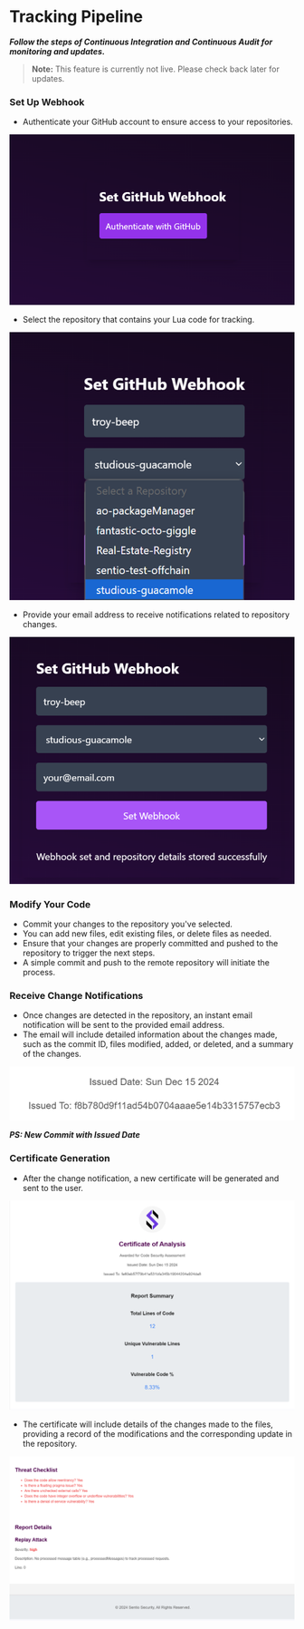 # Tracking Pipeline

***Follow the steps of Continuous Integration and Continuous Audit for monitoring and updates.***

> **Note:** This feature is currently not live. Please check back later for updates.

### **Set Up Webhook**

- Authenticate your GitHub account to ensure access to your repositories.
  
![Webhook Setup](./img/githublogin.png)

- Select the repository that contains your Lua code for tracking.

![Repo Setup](./img/repositories.png)


- Provide your email address to receive notifications related to repository changes.

![Your email](./img//email.png)

### **Modify Your Code**
- Commit your changes to the repository you've selected.
- You can add new files, edit existing files, or delete files as needed.
- Ensure that your changes are properly committed and pushed to the repository to trigger the next steps.
- A simple commit and push to the remote repository will initiate the process.


### **Receive Change Notifications**
- Once changes are detected in the repository, an instant email notification will be sent to the provided email address.
- The email will include detailed information about the changes made, such as the commit ID, files modified, added, or deleted, and a summary of the changes.


![NewCommit](./img/commit.png)

***PS: New Commit with Issued Date***

### **Certificate Generation**
- After the change notification, a new certificate will be generated and sent to the user.

![Certificate](./img/certificate.png)

- The certificate will include details of the changes made to the files, providing a record of the modifications and the corresponding update in the repository.

![Certificate2](./img/certificate2.png)
